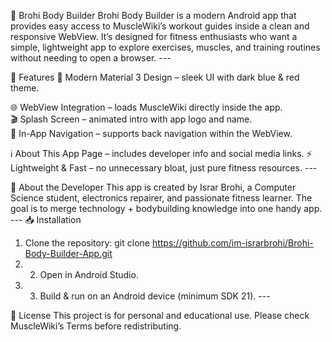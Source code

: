 💪 Brohi Body Builder  Brohi Body Builder is a modern Android app that provides easy access to MuscleWiki’s workout guides inside a clean and responsive WebView. It’s designed for fitness enthusiasts who want a simple, lightweight app to explore exercises, muscles, and training routines without needing to open a browser.   ---

🚀 Features  📱 Modern Material 3 Design – sleek UI with dark blue & red theme.  

🌐 WebView Integration – loads MuscleWiki directly inside the app.  
🎬 Splash Screen – animated intro with app logo and name.  
🔄 In-App Navigation – supports back navigation within the WebView. 

ℹ️ About This App Page – includes developer info and social media links. 
⚡ Lightweight & Fast – no unnecessary bloat, just pure fitness resources.    --- 

📖 About the Developer  This app is created by Israr Brohi, a Computer Science student, electronics repairer, and passionate fitness learner. The goal is to merge technology + bodybuilding knowledge into one handy app.   --- 
📥 Installation  
1. Clone the repository:  git clone https://github.com/im-israrbrohi/Brohi-Body-Builder-App.git
2.  2. Open in Android Studio.
3.  3. Build & run on an Android device (minimum SDK 21).     ---

 📜 License  This project is for personal and educational use. Please check MuscleWiki’s Terms before redistributing.
